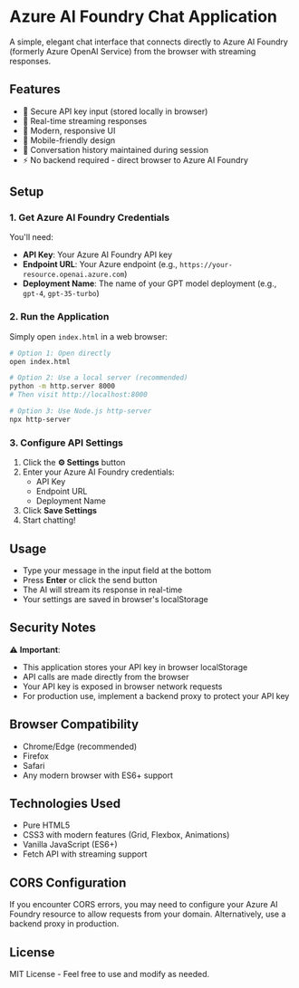 # Azure AI Foundry Chat Application

A simple, elegant chat interface that connects directly to Azure AI Foundry (formerly Azure OpenAI Service) from the browser with streaming responses.

## Features

- 🔐 Secure API key input (stored locally in browser)
- 💬 Real-time streaming responses
- 🎨 Modern, responsive UI
- 📱 Mobile-friendly design
- 💾 Conversation history maintained during session
- ⚡ No backend required - direct browser to Azure AI Foundry

## Setup

### 1. Get Azure AI Foundry Credentials

You'll need:
- **API Key**: Your Azure AI Foundry API key
- **Endpoint URL**: Your Azure endpoint (e.g., `https://your-resource.openai.azure.com`)
- **Deployment Name**: The name of your GPT model deployment (e.g., `gpt-4`, `gpt-35-turbo`)

### 2. Run the Application

Simply open `index.html` in a web browser:

```bash
# Option 1: Open directly
open index.html

# Option 2: Use a local server (recommended)
python -m http.server 8000
# Then visit http://localhost:8000

# Option 3: Use Node.js http-server
npx http-server
```

### 3. Configure API Settings

1. Click the **⚙️ Settings** button
2. Enter your Azure AI Foundry credentials:
   - API Key
   - Endpoint URL
   - Deployment Name
3. Click **Save Settings**
4. Start chatting!

## Usage

- Type your message in the input field at the bottom
- Press **Enter** or click the send button
- The AI will stream its response in real-time
- Your settings are saved in browser's localStorage

## Security Notes

⚠️ **Important**: 
- This application stores your API key in browser localStorage
- API calls are made directly from the browser
- Your API key is exposed in browser network requests
- For production use, implement a backend proxy to protect your API key

## Browser Compatibility

- Chrome/Edge (recommended)
- Firefox
- Safari
- Any modern browser with ES6+ support

## Technologies Used

- Pure HTML5
- CSS3 with modern features (Grid, Flexbox, Animations)
- Vanilla JavaScript (ES6+)
- Fetch API with streaming support

## CORS Configuration

If you encounter CORS errors, you may need to configure your Azure AI Foundry resource to allow requests from your domain. Alternatively, use a backend proxy in production.

## License

MIT License - Feel free to use and modify as needed.
